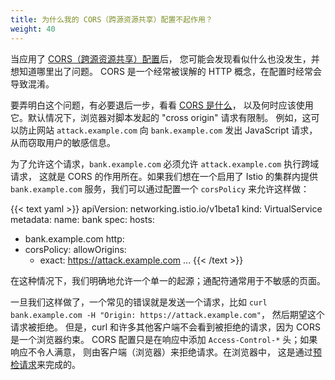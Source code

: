 ```yaml
---
title: 为什么我的 CORS（跨源资源共享）配置不起作用？
weight: 40
---
```


当应用了 [CORS（跨源资源共享）配置](/zh/docs/reference/config/networking/virtual-service/#CorsPolicy)后，
您可能会发现看似什么也没发生，并想知道哪里出了问题。
CORS 是一个经常被误解的 HTTP 概念，在配置时经常会导致混淆。

要弄明白这个问题，有必要退后一步，看看
[CORS 是什么](https://developer.mozilla.org/zh/docs/Web/HTTP/CORS)，
以及何时应该使用它。默认情况下，浏览器对脚本发起的 "cross origin" 请求有限制。
例如，这可以防止网站 `attack.example.com` 向 `bank.example.com` 发出 JavaScript 请求，
从而窃取用户的敏感信息。

为了允许这个请求，`bank.example.com` 必须允许 `attack.example.com` 执行跨域请求，
这就是 CORS 的作用所在。如果我们想在一个启用了 Istio 的集群内提供 `bank.example.com`
服务，我们可以通过配置一个 `corsPolicy` 来允许这样做：

{{< text yaml >}}
apiVersion: networking.istio.io/v1beta1
kind: VirtualService
metadata:
  name: bank
spec:
  hosts:
  - bank.example.com
  http:
  - corsPolicy:
      allowOrigins:
      - exact: https://attack.example.com
...
{{< /text >}}

在这种情况下，我们明确地允许一个单一的起源；通配符通常用于不敏感的页面。

一旦我们这样做了，一个常见的错误就是发送一个请求，比如
`curl bank.example.com -H "Origin: https://attack.example.com"`，
然后期望这个请求被拒绝。
但是，curl 和许多其他客户端不会看到被拒绝的请求，因为 CORS 是一个浏览器约束。
CORS 配置只是在响应中添加 `Access-Control-*` 头；如果响应不令人满意，
则由客户端（浏览器）来拒绝请求。在浏览器中，
这是通过[预检请求](https://developer.mozilla.org/zh/docs/Web/HTTP/CORS#preflighted_requests)来完成的。
